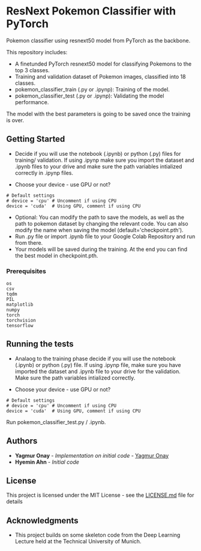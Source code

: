 # ResNext Pokemon Classifier with PyTorch
Pokemon classifier using resnext50 model from PyTorch as the backbone.

This repository includes:

- A finetunded PyTorch resnext50 model for classifying Pokemons to the top 3 classes.
- Training and validation dataset of Pokemon images, classified into 18 classes.
- pokemon_classifier\_train  (.py or .ipynp): Training of the model. 
- pokemon_classifier\_test  (.py or .ipynp): Validating the model performance.

The model with the best parameters is going to be saved once the training is over.

## Getting Started

- Decide if you will use the notebook (.ipynb) or python (.py) files for training/ validation. If using .ipynp make sure you import the dataset and .ipynb files to your drive and make sure the path variables intialized correctly in .ipynp files.

- Choose your device - use GPU or not?

```
# Default settings
# device = 'cpu' # Uncomment if using CPU
device = 'cuda'  # Using GPU, comment if using CPU
```

- Optional: You can modify the path to save the models, as well as the path to pokemon dataset by changing the relevant code. You can also modify the name when saving the model (default='checkpoint.pth').
- Run .py file or import .ipynb file to your Google Colab Repository and run from there.
- Your models will be saved during the training. At the end you can find the best model in checkpoint.pth.

### Prerequisites

```
os
csv
tqdm
PIL
matplotlib
numpy
torch
torchvision
tensorflow
```
## Running the tests
- Analaog to the training phase  decide if you will use the notebook (.ipynb) or python (.py) file. If using .ipynp file, make sure you have imported the dataset and .ipynb file  to your drive for the validation. Make sure the path variables intialized correctly.

- Choose your device - use GPU or not?

```
# Default settings
# device = 'cpu' # Uncomment if using CPU
device = 'cuda'  # Using GPU, comment if using CPU
```
Run pokemon_classifier\_test.py / .ipynb.

## Authors
* **Yagmur Onay** - *Implementation on initial code* - [Yagmur Onay](https://github.com/yagmuronay)
* **Hyemin Ahn** - *Initial code* 

## License

This project is licensed under the MIT License - see the [LICENSE.md](LICENSE.md) file for details

## Acknowledgments

* This project builds on some skeleton code from the Deep Learning Lecture held at the Technical University of Munich.

